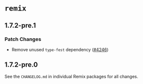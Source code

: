 # `remix`

## 1.7.2-pre.1

### Patch Changes

- Remove unused `type-fest` dependency ([#4246](https://github.com/remix-run/remix/pull/4246))

## 1.7.2-pre.0

See the `CHANGELOG.md` in individual Remix packages for all changes.
